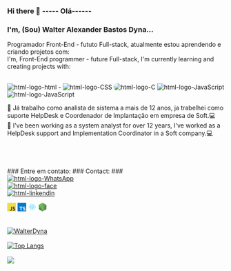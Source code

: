 ### Hi there 👋 ----- Olá------ 

<h3>I'm, (Sou) Walter Alexander Bastos Dyna...</h3>

Programador Front-End - fututo Full-stack, atualmente estou aprendendo e criando projetos com:
<br>
I'm, Front-End programmer - future Full-stack, I'm currently learning and creating projects with:

<br>
<img src= "https://img.shields.io/badge/HTML-239120?style=for-the-badge&logo=html5&logoColor=white" alt= "html-logo-html"> - <img src= "https://img.shields.io/badge/CSS-239120?&style=for-the-badge&logo=css3&logoColor=white" alt= "html-logo-CSS">
<img src= "https://img.shields.io/badge/C-00599C?style=for-the-badge&logo=c&logoColor=white" alt= "html-logo-C" style = "border-radius:30px;">
<img src= "https://img.shields.io/badge/Java-ED8B00?style=for-the-badge&logo=openjdk&logoColor=white" alt= "html-logo-JavaScript">
<img src= "https://img.shields.io/badge/JavaScript-F7DF1E?style=for-the-badge&logo=javascript&logoColor=black" alt= "html-logo-JavaScript">

:floppy_disk: Já trabalho como analista de sistema a mais de 12 anos, ja trabelhei como suporte HelpDesk e Coordenador de Implantação em empresa de Soft.:computer:
<br>
:floppy_disk: I've been working as a system analyst for over 12 years, I've worked as a HelpDesk support and Implementation Coordinator in a Soft company.:computer:

<br>
<br>
<br>
### Entre em contato: ### Contact: ###
<br>
<a href= "https://api.whatsapp.com/send?phone=5527999647264&text=Ola!%20Vamos%20Codar!"><img src= "https://img.shields.io/badge/WhatsApp-25D366?style=for-the-badge&logo=whatsapp&logoColor=white" alt="html-logo-WhatsApp"> 
<br>
<a href= "https://www.facebook.com/wdyna"><img src= "https://img.shields.io/badge/Facebook-1877F2?style=for-the-badge&logo=facebook&logoColor=white" alt="html-logo-face">
<br>
<a href= "https://www.linkedin.com/in/walterdyna"/><img src= "https://img.shields.io/badge/LinkedIn-0077B5?style=for-the-badge&logo=linkedin&logoColor=white" alt="html-linkendin">


<code><a target="_blank" rel="noopener noreferrer nofollow" href="https://raw.githubusercontent.com/github/explore/80688e429a7d4ef2fca1e82350fe8e3517d3494d/topics/javascript/javascript.png"><img height="20" src="https://raw.githubusercontent.com/github/explore/80688e429a7d4ef2fca1e82350fe8e3517d3494d/topics/javascript/javascript.png" style="max-width: 100%;"></a></code>
<code><a target="_blank" rel="noopener noreferrer nofollow" href="https://raw.githubusercontent.com/github/explore/80688e429a7d4ef2fca1e82350fe8e3517d3494d/topics/typescript/typescript.png"><img height="20" src="https://raw.githubusercontent.com/github/explore/80688e429a7d4ef2fca1e82350fe8e3517d3494d/topics/typescript/typescript.png" style="max-width: 100%;"></a></code>
<code><a target="_blank" rel="noopener noreferrer nofollow" href="https://raw.githubusercontent.com/github/explore/80688e429a7d4ef2fca1e82350fe8e3517d3494d/topics/react/react.png"><img height="20" src="https://raw.githubusercontent.com/github/explore/80688e429a7d4ef2fca1e82350fe8e3517d3494d/topics/react/react.png" style="max-width: 100%;"></a></code>
<code><a target="_blank" rel="noopener noreferrer nofollow" href=https://raw.githubusercontent.com/github/explore/80688e429a7d4ef2fca1e82350fe8e3517d3494d/topics/nodejs/nodejs.png><img height="20" src=https://raw.githubusercontent.com/github/explore/80688e429a7d4ef2fca1e82350fe8e3517d3494d/topics/nodejs/nodejs.png style="max-width: 100%;"></a></code>
<br>
<br>
<br>
[![WalterDyna](https://github-readme-stats.vercel.app/api?username=walterdyna)](https://github.com/walterdyna/github-readme-stats)
<br>
<br>
[![Top Langs](https://github-readme-stats.vercel.app/api/top-langs/?username=walterdyna&hide=javascript,html)](https://github.com/walterdyna/github-readme-stats)
<br>
<br>
![](https://komarev.com/ghpvc/?username=walterdyna)






